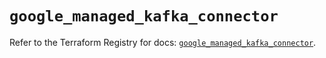 # `google_managed_kafka_connector`

Refer to the Terraform Registry for docs: [`google_managed_kafka_connector`](https://registry.terraform.io/providers/hashicorp/google-beta/6.28.0/docs/resources/google_managed_kafka_connector).
